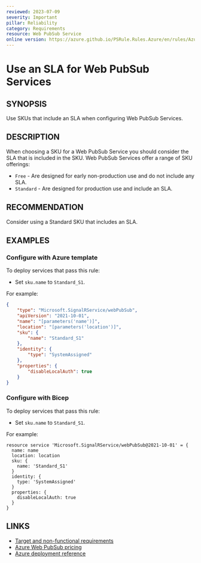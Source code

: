 ```yaml
---
reviewed: 2023-07-09
severity: Important
pillar: Reliability
category: Requirements
resource: Web PubSub Service
online version: https://azure.github.io/PSRule.Rules.Azure/en/rules/Azure.WebPubSub.SLA/
---
```


# Use an SLA for Web PubSub Services

## SYNOPSIS

Use SKUs that include an SLA when configuring Web PubSub Services.

## DESCRIPTION

When choosing a SKU for a Web PubSub Service you should consider the SLA that is included in the SKU.
Web PubSub Services offer a range of SKU offerings:

- `Free` - Are designed for early non-production use and do not include any SLA.
- `Standard` - Are designed for production use and include an SLA.

## RECOMMENDATION

Consider using a Standard SKU that includes an SLA.

## EXAMPLES

### Configure with Azure template

To deploy services that pass this rule:

- Set `sku.name` to `Standard_S1`.

For example:

```json
{
    "type": "Microsoft.SignalRService/webPubSub",
    "apiVersion": "2021-10-01",
    "name": "[parameters('name')]",
    "location": "[parameters('location')]",
    "sku": {
        "name": "Standard_S1"
    },
    "identity": {
        "type": "SystemAssigned"
    },
    "properties": {
        "disableLocalAuth": true
    }
}
```

### Configure with Bicep

To deploy services that pass this rule:

- Set `sku.name` to `Standard_S1`.

For example:

```bicep
resource service 'Microsoft.SignalRService/webPubSub@2021-10-01' = {
  name: name
  location: location
  sku: {
    name: 'Standard_S1'
  }
  identity: {
    type: 'SystemAssigned'
  }
  properties: {
    disableLocalAuth: true
  }
}
```

## LINKS

- [Target and non-functional requirements](https://learn.microsoft.com/azure/architecture/framework/resiliency/design-requirements#availability-targets)
- [Azure Web PubSub pricing](https://azure.microsoft.com/pricing/details/web-pubsub/)
- [Azure deployment reference](https://learn.microsoft.com/azure/templates/microsoft.signalrservice/webpubsub)
